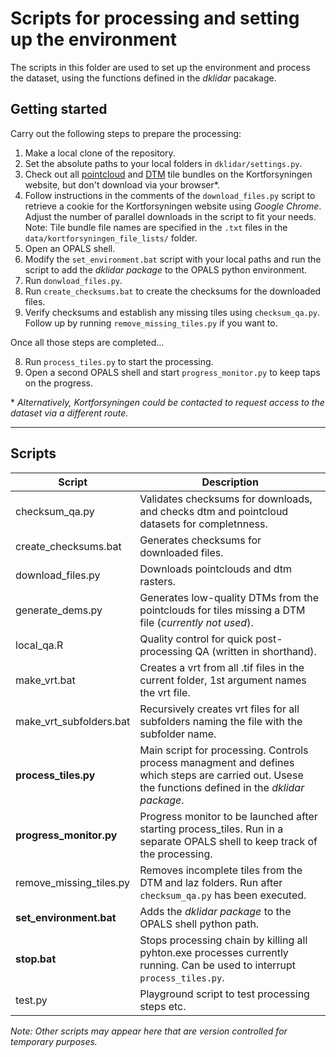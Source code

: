 # Scripts for processing and setting up the environment
The scripts in this folder are used to set up the environment and process the dataset, using the functions defined in the *dklidar* pacakage. 

## Getting started
Carry out the following steps to prepare the processing:

1. Make a local clone of the repository.
2. Set the absolute paths to your local folders in `dklidar/settings.py`.
3. Check out all [pointcloud](https://download.kortforsyningen.dk/content/dhmpunktsky) and [DTM](https://download.kortforsyningen.dk/content/dhmterr%C3%A6n-04-m-grid) tile bundles on the Kortforsyningen website, but don't download via your browser\*.
4. Follow instructions in the comments of the `download_files.py` script to retrieve a cookie for the Kortforsyningen website using *Google Chrome*. Adjust the number of parallel downloads in the script to fit your needs. Note: Tile bundle file names are specified in the `.txt` files in the `data/kortforsyningen_file_lists/` folder.
5. Open an OPALS shell.
5. Modify the `set_environment.bat` script with your local paths and run the script to add the *dklidar package* to the OPALS python environment.
5. Run `donwload_files.py`. 
6. Run `create_checksums.bat` to create the checksums for the downloaded files.
7. Verify checksums and establish any missing tiles using `checksum_qa.py`. Follow up by running `remove_missing_tiles.py` if you want to. 

Once all those steps are completed...

8. Run `process_tiles.py` to start the processing.
9. Open a second OPALS shell and start `progress_monitor.py` to keep taps on the progress.

\* *Alternatively, Kortforsyningen could be contacted to request access to the  dataset via a different route.* 

----

## Scripts
Script | Description 
--- | ---
checksum_qa.py | Validates checksums for downloads, and checks dtm and pointcloud datasets for completnness.
create_checksums.bat | Generates checksums for downloaded files. 
download_files.py | Downloads pointclouds and dtm rasters.
generate_dems.py | Generates low-quality DTMs from the pointclouds for tiles missing a DTM file (*currently not used*).
local_qa.R | Quality control for quick post-processing QA (written in shorthand).
make_vrt.bat | Creates a vrt from all .tif files in the current folder, 1st argument names the vrt file.
make_vrt_subfolders.bat | Recursively creates vrt files for all subfolders naming the file with the subfolder name.
**process_tiles.py** | Main script for processing. Controls process managment and defines which steps are carried out. Usese the functions defined in the *dklidar package*.
**progress_monitor.py** | Progress monitor to be launched after starting process_tiles. Run in a separate OPALS shell to keep track of the processing. 
remove_missing_tiles.py | Removes incomplete tiles from the DTM and laz folders. Run after `checksum_qa.py` has been executed.
**set_environment.bat** | Adds the *dklidar package* to the OPALS shell python path.
**stop.bat** | Stops processing chain by killing all pyhton.exe processes currently running. Can be used to interrupt `process_tiles.py`.
test.py | Playground script to test processing steps etc. 

*Note: Other scripts may appear here that are version controlled for temporary purposes.*
